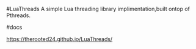 #LuaThreads
A simple Lua threading library implimentation,built ontop of Pthreads. 


#docs

https://therooted24.github.io/LuaThreads/
